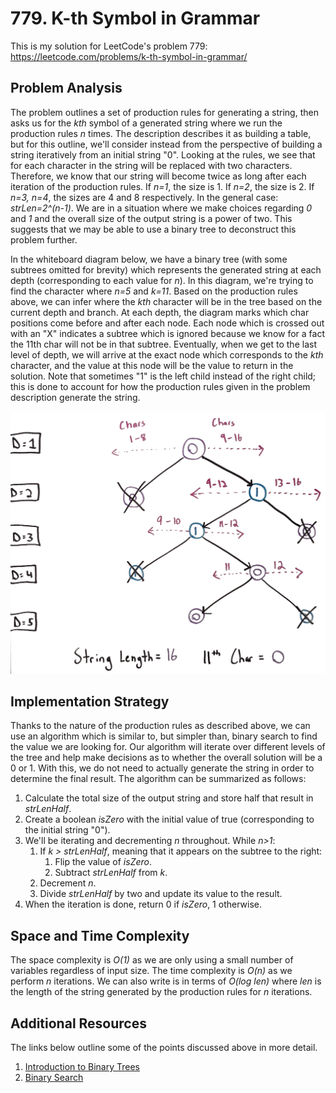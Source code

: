 # 779. K-th Symbol in Grammar
This is my solution for LeetCode's problem 779: https://leetcode.com/problems/k-th-symbol-in-grammar/

## Problem Analysis
The problem outlines a set of production rules for generating a string, then asks us for the *kth* symbol of a generated string where we run the production rules *n* times. The description describes it as building a table, but for this outline, we'll consider instead from the perspective of building a string iteratively from an initial string "0". Looking at the rules, we see that for each character in the string will be replaced with two characters. Therefore, we know that our string will become twice as long after each iteration of the production rules. If *n=1*, the size is 1. If *n=2*, the size is 2. If *n=3, n=4*, the sizes are 4 and 8 respectively. In the general case: *strLen=2^(n-1)*. We are in a situation where we make choices regarding *0* and *1* and the overall size of the output string is a power of two. This suggests that we may be able to use a binary tree to deconstruct this problem further.

In the whiteboard diagram below, we have a binary tree (with some subtrees omitted for brevity) which represents the generated string at each depth (corresponding to each value for *n*). In this diagram, we're trying to find the character where *n=5* and *k=11*. Based on the production rules above, we can infer where the *kth* character will be in the tree based on the current depth and branch. At each depth, the diagram marks which char positions come before and after each node. Each node which is crossed out with an "X" indicates a subtree which is ignored because we know for a fact the 11th char will not be in that subtree. Eventually, when we get to the last level of depth, we will arrive at the exact node which corresponds to the *kth* character, and the value at this node will be the value to return in the solution. Note that sometimes "1" is the left child instead of the right child; this is done to account for how the production rules given in the problem description generate the string.

![Tree Diagram](diagram.png "Tree Diagram")

## Implementation Strategy
Thanks to the nature of the production rules as described above, we can use an algorithm which is similar to, but simpler than, binary search to find the value we are looking for. Our algorithm will iterate over different levels of the tree and help make decisions as to whether the overall solution will be a 0 or 1. With this, we do not need to actually generate the string in order to determine the final result. The algorithm can be summarized as follows:

1. Calculate the total size of the output string and store half that result in *strLenHalf*.
1. Create a boolean *isZero* with the initial value of true (corresponding to the initial string "0").
1. We'll be iterating and decrementing *n* throughout. While *n>1*:
    1. If *k > strLenHalf*, meaning that it appears on the subtree to the right:
        1. Flip the value of *isZero*.
        1. Subtract *strLenHalf* from *k*.
    1. Decrement *n*.
    1. Divide *strLenHalf* by two and update its value to the result.
1. When the iteration is done, return 0 if *isZero*, 1 otherwise.

## Space and Time Complexity
The space complexity is *O(1)* as we are only using a small number of variables regardless of input size. The time complexity is *O(n)* as we perform *n* iterations. We can also write is in terms of *O(log len)* where *len* is the length of the string generated by the production rules for *n* iterations.

## Additional Resources
The links below outline some of the points discussed above in more detail.
1. [Introduction to Binary Trees](https://bytethisstore.com/articles/pg/binary-tree)
1. [Binary Search](https://bytethisstore.com/articles/pg/binary-search)